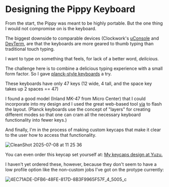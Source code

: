 # Designing the Pippy Keyboard

From the start, the Pippy was meant to be highly portable. But the one thing I would not compromise on is the keyboard.

The biggest downside to comparable devices (Clockwork's [uConsole](https://www.clockworkpi.com/home-uconsole) and [DevTerm](https://www.clockworkpi.com/home-uconsole), are that the keyboards are more geared to thumb typing than traditional touch typing.

I want to type on something that feels, for lack of a better word, _delicious._

The challenge here is to combine a delicious typing experience with a small form factor. So I gave [planck-style keyboards](https://youtu.be/bEPg8kk84gw) a try.

These keyboards have only 47 keys (12 wide, 4 tall, and the space key takes up 2 spaces == 47)

I found a good model (Inland MK-47 from Micro Center) that I could incorporate into my design and I used the great web-based tool [via](https://via.evove.top/) to flash the layout. (Planck keyboards use the concept of "layers" for creating different modes so that one can cram all the necessary keyboard functionality into fewer keys.)

And finally, I'm in the process of making custom keycaps that make it clear to the user how to access that functionality.

![CleanShot 2025-07-08 at 11 25 36](https://github.com/user-attachments/assets/25aca69c-0955-4ca4-9ca2-92bdb40835c7)

You can even order this keycap set yourself at:
[My keycaps design at Yuzu.](https://yuzukeycaps.com/c/9839bc54-8ba7-46e9-92d4-aec02bd5d362)

I haven't yet ordered these, however, because they don't seem to have a low profile option like the non-custom jobs I've got on the protype currently:

![4EC71ADE-DFB6-48FE-817D-8B3F9965F57F_4_5005_c](https://github.com/user-attachments/assets/d91755f3-f853-4af8-bb81-056863ceaba9)

